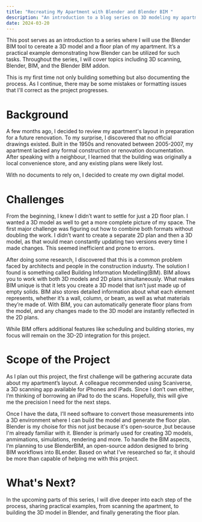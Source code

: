 ```yaml
---
title: "Recreating My Apartment with Blender and Blender BIM "
description: "An introduction to a blog series on 3D modeling my apartment using 3D scanning, Blender, and the Blender BIM addon."
date: 2024-03-20
---
```



This post serves as an introduction to a series where I will use the Blender BIM tool to cereate a 3D model and a floor plan of my apartment. It’s a practical example demonstrating how Blender can be utilized for such tasks. Throughout the series, I will cover topics including 3D scanning, Blender, BIM, and the Blender BIM addon.

This is my first time not only building something but also documenting the process. As I continue, there may be some mistakes or formatting issues that I'll correct as the project progresses.

# Background

A few months ago, I decided to review my apartment's layout in preparation for a future renovation. To my surprise, I discovered that no official drawings existed. Built in the 1950s and renovated between 2005-2007, my apartment lacked any formal construction or renovation documentation. After speaking with a neighbour, I learned that the building was originally a local convenience store, and any existing plans were likely lost.

With no documents to rely on, I decided to create my own digital model.

# Challenges

From the beginning, I knew I didn’t want to settle for just a 2D floor plan. I wanted a 3D model as well to get a more complete picture of my space. The first major challenge was figuring out how to combine both formats without doubling the work. I didn’t want to create a separate 2D plan and then a 3D model, as that would mean constantly updating two versions every time I made changes. This seemed inefficient and prone to errors.

After doing some research, I discovered that this is a common problem faced by architects and people in the construction indusrty. The solution I found is something called Building Information Modelling(BIM). BIM allows you to work with both 3D models and 2D plans simultaneously. What makes BIM unique is that it lets you create a 3D model that isn’t just made up of empty solids. BIM also stores detailed information about what each element represents, whether it’s a wall, column, or beam, as well as what materials they’re made of. With BIM, you can automatically generate floor plans from the model, and any changes made to the 3D model are instantly reflected in the 2D plans.

While BIM offers additional features like scheduling and building stories, my focus will remain on the 3D-2D integration for this project.

# Scope of the Project

As I plan out this project, the first challenge will be gathering accurate data about my apartment’s layout. A colleague recommended using Scaniverse, a 3D scanning app available for iPhones and iPads. Since I don’t own either, I’m thinking of borrowing an iPad to do the scans. Hopefully, this will give me the precision I need for the next steps.

Once I have the data, I’ll need software to convert those measurements into a 3D environment where I can build the model and generate the floor plan. Blender is my choise for this not just because it's open-source ,but because I'm already familiar with it. Blender is primarly used for creating 3D models, anmimations, simulations, rendering and more. To handle the BIM aspects, I’m planning to use BlenderBIM, an open-source addon designed to bring BIM workflows into BLender. Based on what I’ve researched so far, it should be more than capable of helping me with this project.

# What's Next?

In the upcoming parts of this series, I will dive deeper into each step of the process, sharing practical examples, from scanning the apartment, to building the 3D model in Blender, and finally generating the floor plan.

